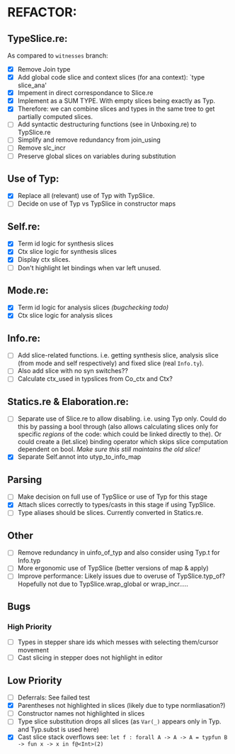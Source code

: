 # REFACTOR:

## TypeSlice.re: 
As compared to `witnesses` branch:
- [x] Remove Join type
- [x] Add global code slice and context slices (for ana context): `type slice_ana'
- [x] Impement in direct correspondance to Slice.re
- [x] Implement as a SUM TYPE. With empty slices being exactly as Typ.
- [x] Therefore: we can combine slices and types in the same tree to get partially computed slices.
- [ ] Add syntactic destructuring functions (see in Unboxing.re) to TypSlice.re
- [ ] Simplify and remove redundancy from join_using
- [ ] Remove slc_incr
- [ ] Preserve global slices on variables during substitution

## Use of Typ:
- [x] Replace all (relevant) use of Typ with TypSlice.
- [ ] Decide on use of Typ vs TypSlice in constructor maps

## Self.re:
- [x] Term id logic for synthesis slices
- [x] Ctx slice logic for synthesis slices
- [x] Display ctx slices.
- [ ] Don't highlight let bindings when var left unused.

## Mode.re:
- [x] Term id logic for analysis slices _(bugchecking todo)_
- [x] Ctx slice logic for analysis slices

## Info.re:
- [ ] Add slice-related functions. i.e. getting synthesis slice, analysis slice (from mode and self respectively) and fixed slice (real `Info.ty`).
- [ ] Also add slice with no syn switches??
- [ ] Calculate ctx_used in typslices from Co_ctx and Ctx?

## Statics.re & Elaboration.re:
- [ ] Separate use of Slice.re to allow disabling. i.e. using Typ only. Could do this by passing a bool through (also allows calculating slices only for specific _regions_ of the code: which could be linked directly to the). Or could create a (let.slice) binding operator which skips slice computation dependent on bool. _Make sure this still maintains the old slice!_
- [x] Separate Self.annot into utyp\_to\_info\_map

## Parsing
- [ ] Make decision on full use of TypSlice or use of Typ for this stage
- [x] Attach slices correctly to types/casts in this stage if using TypSlice.
- [ ] Type aliases should be slices. Currently converted in Statics.re.

## Other
- [ ] Remove redundancy in uinfo_of_typ and also consider using Typ.t for Info.typ
- [ ] More ergonomic use of TypSlice (better versions of map & apply)
- [ ] Improve performance: Likely issues due to overuse of TypSlice.typ_of? Hopefully not due to TypSlice.wrap_global or wrap_incr.....

## Bugs
### High Priority
- [ ] Types in stepper share ids which messes with selecting them/cursor movement
- [ ] Cast slicing in stepper does not highlight in editor

## Low Priority
- [ ] Deferrals: See failed test
- [X] Parentheses not highlighted in slices (likely due to type normliasation?)
- [ ] Constructor names not highlighted in slices
- [ ] Type slice substitution drops all slices (as `Var(_)` appears only in Typ. and Typ.subst is used here)
- [X] Cast slice stack overflows see: `let f : forall A -> A -> A = typfun B -> fun x -> x in f@<Int>(2)`
